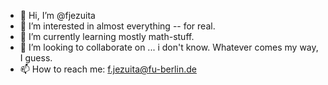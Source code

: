 - 👋 Hi, I’m @fjezuita
- 👀 I’m interested in almost everything -- for real.
- 🌱 I’m currently learning mostly math-stuff.
- 💞️ I’m looking to collaborate on ... i don't know. Whatever comes my way, I guess.
- 📫 How to reach me: f.jezuita@fu-berlin.de

<!---
fjezuita/fjezuita is a ✨ special ✨ repository because its `README.md` (this file) appears on your GitHub profile.
You can click the Preview link to take a look at your changes.
--->
